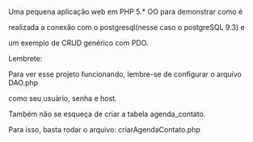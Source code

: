 

Uma pequena aplicação web em PHP 5.* OO para demonstrar como é

realizada a conexão com o postgresql(nesse caso o postgreSQL 9.3) e 

um exemplo de CRUD genérico com PDO.

Lembrete:

Para ver esse projeto funcionando, lembre-se de configurar o arquivo DAO.php

como seu usuário, senha e host.

Também não se esqueça de criar a tabela agenda_contato. 

Para isso, basta rodar o arquivo: criarAgendaContato.php


